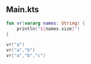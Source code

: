 ## Main.kts

```kotlin
fun vr(vararg names: String) {
    println("${names.size}")
}

vr("a")
vr("a","b")
vr("a","b","c")
```